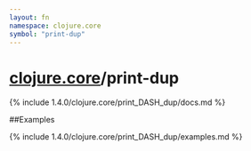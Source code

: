 ```yaml
---
layout: fn
namespace: clojure.core
symbol: "print-dup"
---
```


# [clojure.core](../)/print-dup

{% include 1.4.0/clojure.core/print_DASH_dup/docs.md %}

##Examples

{% include 1.4.0/clojure.core/print_DASH_dup/examples.md %}

